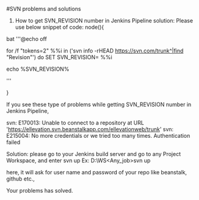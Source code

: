 #SVN
 problems and solutions 


1. How to get SVN_REVISION number in Jenkins Pipeline 
solution: 
Please use below snippet of code: 
node(){

bat '''@echo off
 
for /f "tokens=2" %%i in (\'svn info -rHEAD https://svn.com/trunk^|find "Revision"\') do SET SVN_REVISION= %%i

echo %SVN_REVISION%

'''

}


If you see these type of problems while getting SVN_REVISION number in Jenkins Pipeline,

svn: E170013: Unable to connect to a repository at URL 'https://ellevation.svn.beanstalkapp.com/ellevationweb/trunk'
svn: E215004: No more credentials or we tried too many times.
Authentication failed

Solution: please go to your Jenkins build server and go to any Project Workspace, and 
enter svn up 
Ex: D:\WS\<Any_job>svn up  

here, it will ask for user name and password of your repo like beanstalk, github etc.,

Your problems has solved.  
